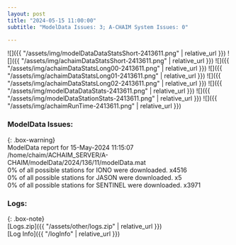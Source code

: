 ```yaml
---
layout: post
title: "2024-05-15 11:00:00"
subtitle: "ModelData Issues: 3; A-CHAIM System Issues: 0"

---
```


![]({{ "/assets/img/modelDataDataStatsShort-2413611.png" | relative_url }})
![]({{ "/assets/img/achaimDataStatsShort-2413611.png" | relative_url }})
![]({{ "/assets/img/achaimDataStatsLong00-2413611.png" | relative_url }})
![]({{ "/assets/img/achaimDataStatsLong01-2413611.png" | relative_url }})
![]({{ "/assets/img/achaimDataStatsLong02-2413611.png" | relative_url }})
![]({{ "/assets/img/modelDataDataStats-2413611.png" | relative_url }})
![]({{ "/assets/img/modelDataStationStats-2413611.png" | relative_url }})
![]({{ "/assets/img/achaimRunTime-2413611.png" | relative_url }})


### ModelData Issues:  
  
{: .box-warning}  
 ModelData report for 15-May-2024 11:15:07   
 /home/chaim/ACHAIM_SERVER/A-CHAIM/modelData/2024/136/11/modelData.mat   
 0% of all possible stations for IONO were downloaded. x4516   
 0% of all possible stations for JASON were downloaded. x5   
 0% of all possible stations for SENTINEL were downloaded. x3971   
  


### Logs:  
  
{: .box-note}  
[Logs.zip]({{ "/assets/other/logs.zip" | relative_url }})  
[Log Info]({{ "/logInfo" | relative_url }})  
